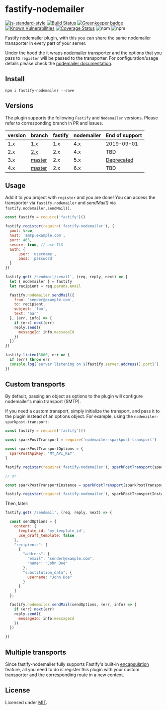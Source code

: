 # fastify-nodemailer

[![js-standard-style](https://img.shields.io/badge/code%20style-standard-brightgreen.svg?style=flat)](http://standardjs.com/)
[![Build Status](https://travis-ci.org/lependu/fastify-nodemailer.svg?branch=master)](https://travis-ci.org/lependu/fastify-nodemailer)
[![Greenkeeper badge](https://badges.greenkeeper.io/lependu/fastify-nodemailer.svg)](https://greenkeeper.io/)
[![Known Vulnerabilities](https://snyk.io/test/github/lependu/fastify-nodemailer/badge.svg)](https://snyk.io/test/github/lependu/fastify-nodemailer)
[![Coverage Status](https://coveralls.io/repos/github/lependu/fastify-nodemailer/badge.svg?branch=master)](https://coveralls.io/github/lependu/fastify-nodemailer?branch=master)
![npm](https://img.shields.io/npm/v/fastify-nodemailer.svg)
![npm](https://img.shields.io/npm/dm/fastify-nodemailer.svg)


Fastify nodemailer plugin, with this you can share the same nodemailer transporter in every part of your server.

Under the hood the it wraps [nodemailer](https://github.com/nodemailer/nodemailer) transporter and the options that you pass to `register` will be passed to the transporter. For configuration/usage details please check the [nodemailer documentation](https://nodemailer.com/usage/).

## Install
```
npm i fastify-nodemailer --save
```

## Versions

The plugin supports the following `Fastify` and `Nodemailer` versions. Please refer to corresponding branch in PR and issues.

version | branch | fastify | nodemailer | End of support
--------|--------|---------|------------|---------------  
1.x | [1.x](https://github.com/lependu/fastify-nodemailer/tree/1.x) | 1.x | 4.x | 2019-09-01   
2.x | [2.x](https://github.com/lependu/fastify-nodemailer/tree/2.x) | 2.x | 4.x | TBD  
3.x | [master](https://github.com/lependu/fastify-nodemailer) | 2.x | 5.x | [Deprecated](https://github.com/nodemailer/nodemailer/issues/979)
4.x | [master](https://github.com/lependu/fastify-nodemailer) | 2.x | 6.x | TBD

## Usage
Add it to you project with `register` and you are done!
You can access the transporter via `fastify.nodemailer` and *sendMail()* via `fastify.nodemailer.sendMail()`.
```js
const fastify = require('fastify')()

fastify.register(require('fastify-nodemailer'), {
  pool: true,
  host: 'smtp.example.com',
  port: 465,
  secure: true, // use TLS
  auth: {
      user: 'username',
      pass: 'password'
  }
})

fastify.get('/sendmail/:email', (req, reply, next) => {
  let { nodemailer } = fastify
  let recipient = req.params.email

  fastify.nodemailer.sendMail({
    from: 'sender@example.com',
    to: recipient,
    subject: 'foo',
    text: 'bar'
  }, (err, info) => {
    if (err) next(err)
    reply.send({
      messageId: info.messageId
    })
  })
})

fastify.listen(3000, err => {
  if (err) throw err
  console.log(`server listening on ${fastify.server.address().port}`)
})
```
## Custom transports

By default, passing an object as options to the plugin will configure nodemailer's main transport (SMTP).

If you need a custom transport, simply initialize the transport, and pass it to the plugin instead of an options object. For example, using the `nodemailer-sparkpost-transport`:

```js
const fastify = require('fastify')()

const sparkPostTransport = require('nodemailer-sparkpost-transport')

const sparkPostTransportOptions = {
  sparkPostApiKey: 'MY_API_KEY'
}

fastify.register(require('fastify-nodemailer'), sparkPostTransport(sparkPostTransportOptions))

// or

const sparkPostTransportInstance = sparkPostTransport(sparkPostTransportOptions)

fastify.register(require('fastify-nodemailer'), sparkPostTransportInstance)
```

Then, later:

```js
fastify.get('/sendmail', (req, reply, next) => {

  const sendOptions = {
    content: {
      template_id: 'my_template_id',
      use_draft_template: false
    },
    "recipients": [
      {
        "address": {
          "email": "sender@example.com",
          "name": "John Doe"
        },
        "substitution_data": {
          username: "John Doe"
        }
      }
    ]
  };

  fastify.nodemailer.sendMail(sendOptions, (err, info) => {
    if (err) next(err)
    reply.send({
      messageId: info.messageId
    })
  })

})
```

## Multiple transports

Since fastify-nodemailer fully supports Fastify's built-in [encapsulation](https://www.fastify.io/docs/latest/Plugins-Guide/#register) feature, all you need to do is register this plugin with your custom transporter and the corresponding route in a new context.

## License

Licensed under [MIT](./LICENSE).

